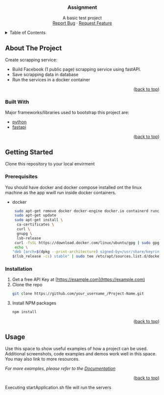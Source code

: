 <div align="center">


  <h3 align="center">Assignment</h3>

  <p align="center">
    A basic test project
    <br />
    <a href="https://github.com/hajer-bouani/elyadataFbPageScrap/issues">Report Bug</a>
    ·
    <a href="https://github.com/hajer-bouani/elyadataFbPageScrap/issues">Request Feature</a>
  </p>
</div>

<!-- TABLE OF CONTENTS -->
<details>
  <summary>Table of Contents</summary>
  <ol>
    <li>
      <a href="#about-the-project">About The Project</a>
      <ul>
        <li><a href="#built-with">Built With</a></li>
      </ul>
    </li>
    <li>
      <a href="#getting-started">Getting Started</a>
      <ul>
        <li><a href="#prerequisites">Prerequisites</a></li>
        <li><a href="#installation">Installation</a></li>
      </ul>
    </li>
    <li><a href="#usage">Usage</a></li>
  </ol>
</details>

<!-- ABOUT THE PROJECT -->
## About The Project

Create scrapping service:
* Build Facebook (1 public page) scrapping service using fastAPI.
* Save scrapping data in database
* Run the services in a docker container

<p align="right">(<a href="#top">back to top</a>)</p>

### Built With

Major frameworks/libraries used to bootstrap this project are:

* [python](https://www.python.org/)
* [fastapi](https://fastapi.tiangolo.com/)

<p align="right">(<a href="#top">back to top</a>)</p>

<!-- GETTING STARTED -->
## Getting Started

Clone this repository to your local envirment

### Prerequisites

You should have docker and docker compose installed ont the linux machine as the app wwill run inside docker containers.
* docker
  ```sh
   sudo apt-get remove docker docker-engine docker.io containerd runc
   sudo apt-get update
   sudo apt-get install \
    ca-certificates \
    curl \
    gnupg \
    lsb-release
   curl -fsSL https://download.docker.com/linux/ubuntu/gpg | sudo gpg --dearmor -o /usr/share/keyrings/docker-archive-keyring.gpg
   echo \
  "deb [arch=$(dpkg --print-architecture) signed-by=/usr/share/keyrings/docker-archive-keyring.gpg] https://download.docker.com/linux/ubuntu \
  $(lsb_release -cs) stable" | sudo tee /etc/apt/sources.list.d/docker.list > /dev/null
  
  ```

### Installation

1. Get a free API Key at [https://example.com](https://example.com)
2. Clone the repo
   ```sh
   git clone https://github.com/your_username_/Project-Name.git
   ```
3. Install NPM packages
   ```sh
   npm install
   ```

<p align="right">(<a href="#top">back to top</a>)</p>



<!-- USAGE EXAMPLES -->
## Usage

Use this space to show useful examples of how a project can be used. Additional screenshots, code examples and demos work well in this space. You may also link to more resources.

_For more examples, please refer to the [Documentation](https://example.com)_

<p align="right">(<a href="#top">back to top</a>)</p>




Executing startApplication.sh file will run the servers
